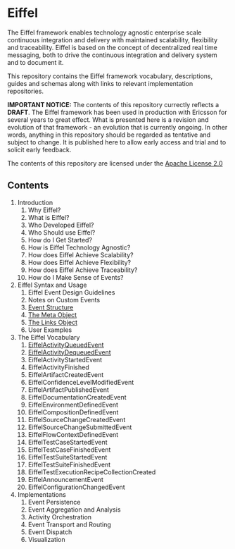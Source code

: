 # Eiffel
The Eiffel framework enables technology agnostic enterprise scale continuous integration and delivery with maintained scalability, flexibility and traceability. Eiffel is based on the concept of decentralized real time messaging, both to drive the continuous integration and delivery system and to document it.

This repository contains the Eiffel framework vocabulary, descriptions, guides and schemas along with links to relevant implementation repositories.

__IMPORTANT NOTICE:__ The contents of this repository currectly reflects a __DRAFT__. The Eiffel framework has been used in production with Ericsson for several years to great effect. What is presented here is a revision and evolution of that framework - an evolution that is currently ongoing. In other words, anything in this repository should be regarded as tentative and subject to change. It is published here to allow early access and trial and to solicit early feedback.

The contents of this repository are licensed under the [Apache License 2.0](./LICENSE)

## Contents

1. Introduction
   1. Why Eiffel?
   1. What is Eiffel?
   1. Who Developed Eiffel?
   1. Who Should use Eiffel?
   1. How do I Get Started?
   1. How is Eiffel Technology Agnostic?
   1. How does Eiffel Achieve Scalability?
   1. How does Eiffel Achieve Flexibility?
   1. How does Eiffel Achieve Traceability?
   1. How do I Make Sense of Events?
1. Eiffel Syntax and Usage
   1. Eiffel Event Design Guidelines
   1. Notes on Custom Events
   1. [Event Structure](./eiffel-syntax-and-usage/event-structure.md)
   1. [The Meta Object](./eiffel-syntax-and-usage/the-meta-object.md)
   1. [The Links Object](./eiffel-syntax-and-usage/the-links-object.md)
   1. User Examples
1. The Eiffel Vocabulary
   1. [EiffelActivityQueuedEvent](./eiffel-vocabulary/EiffelActivityQueuedEvent.md)
   1. [EiffelActivityDequeuedEvent](./eiffel-vocabulary/EiffelActivityDequeuedEvent.md)
   1. EiffelActivityStartedEvent
   1. EiffelActivityFinished
   1. EiffelArtifactCreatedEvent
   1. EiffelConfidenceLevelModifiedEvent
   1. EiffelArtifactPublishedEvent
   1. EiffelDocumentationCreatedEvent
   1. EiffelEnvironmentDefinedEvent
   1. EiffelCompositionDefinedEvent
   1. EiffelSourceChangeCreatedEvent
   1. EiffelSourceChangeSubmittedEvent
   1. EiffelFlowContextDefinedEvent
   1. EiffelTestCaseStartedEvent
   1. EiffelTestCaseFinishedEvent
   1. EiffelTestSuiteStartedEvent
   1. EiffelTestSuiteFinishedEvent
   1. EiffelTestExecutionRecipeCollectionCreated
   1. EiffelAnnouncementEvent
   1. EiffelConfigurationChangedEvent
1. Implementations
   1. Event Persistence
   1. Event Aggregation and Analysis
   1. Activity Orchestration
   1. Event Transport and Routing
   1. Event Dispatch
   1. Visualization
